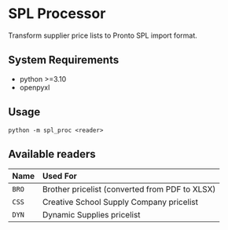 # SPL Processor

Transform supplier price lists to Pronto SPL import format.

## System Requirements

- python >=3.10
- openpyxl

## Usage

```
python -m spl_proc <reader>
```

## Available readers

| Name  | Used For                                       |
| :---- | :--------------------------------------------- |
| `BRO` | Brother pricelist (converted from PDF to XLSX) |
| `CSS` | Creative School Supply Company pricelist       |
| `DYN` | Dynamic Supplies pricelist                     |

